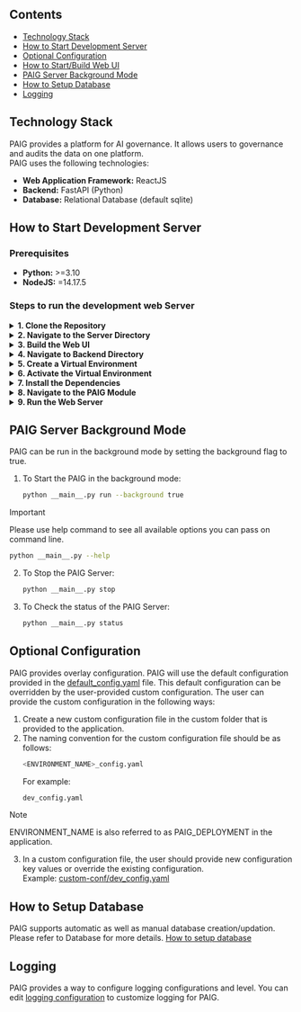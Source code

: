 ## Contents
- [Technology Stack](#technology-stack)
- [How to Start Development Server](#developmentserver)
- [Optional Configuration](#configuration)
- [How to Start/Build Web UI](../../paig-server/frontend/README.md)
- [PAIG Server Background Mode](#backgroundmode)
- [How to Setup Database](#databsesetup)
- [Logging](#logging)

## Technology Stack <a name="technology-stack"></a>
PAIG provides a platform for AI governance. It allows users to governance and audits the data on one platform. 
<br>PAIG uses the following technologies:
* **Web Application Framework:** ReactJS
* **Backend:** FastAPI (Python)
* **Database:** Relational Database (default sqlite)

## How to Start Development Server <a name="developmentserver"></a>
### Prerequisites
* **Python:** >=3.10
* **NodeJS:** =14.17.5

### Steps to run the development web Server
<details>
  <summary><strong>1. Clone the Repository</strong></summary>

  <pre><code>
git clone git@github.com:privacera/paig.git
  </code></pre>

</details>
 </details> <details> <summary><strong>2. Navigate to the Server Directory</strong></summary>
   ```bash
   cd paig/paig-server
   ```
  
 </details> <details> <summary><strong>3. Build the Web UI</strong></summary>
   ```bash
   cd scripts
   source ./build_ui.sh
   ```
> [!TIP]  
> Windows does not allow direct execution of .sh files in PowerShell or Command Prompt. To work around this, use Git Bash to convert the script, and then you can run it from PowerShell or Command Prompt.Follow these steps:
      
   ```bash

      cd paig/paig-server/scripts
      dos2unix build_ui.sh
      cd ..
   ```

> [!TIP]  
> After conversion, open PowerShell or Command Prompt, navigate to the script directory, and execute the build with this command:

   ```bash
      cd scripts
      bash ./build_ui.sh
      cd ..
   ```
</details> <details> <summary><strong>4. Navigate to Backend Directory</strong></summary>
   ```bash
   cd backend
   ```
  

</details> <details> <summary><strong>5. Create a Virtual Environment</strong></summary>
    ```bash
   python -m venv venv
    ```
   OR
   ```bash
   python3 -m venv venv
    ```


</details> <details> <summary><strong>6. Activate the Virtual Environment</strong></summary>
   ```bash
   source venv/bin/activate
   ```

> [!TIP]  
> If you are using Windows, run the following command in PowerShell to activate the virtual environment.

   ```bash
     .\venv\Scripts\Activate.ps1
   ```
> [!TIP]  
>  For Windows Command Prompt, use the following command
   ```bash
   venv\Scripts\activate
   ```   
</details> <details> <summary><strong>7. Install the Dependencies</strong></summary>
   ```bash
   pip install -r requirements.txt
   ```
  
</details> <details> <summary><strong>8. Navigate to the PAIG Module</strong></summary>
   ```bash
   cd paig
   ```
</details> <details> <summary><strong>9. Run the Web Server</strong></summary>
   ```bash
   python __main__.py run --paig_deployment dev|prod --config_path <path to config folder> --host <host_ip> --port <port> --background <true|false>
   ```
   One Such example is:
   ```bash
   python __main__.py run --paig_deployment dev --config_path conf --host "127.0.0.1" --port 4545 --background true
   ```
> [!IMPORTANT]  
>Admin user credentials.

   ```bash
   PAIG URL: http://127.0.0.1:4545
   username: admin
   password: welcome1
   ```

</details>

## PAIG Server Background Mode <a name="backgroundmode"></a>
PAIG can be run in the background mode by setting the background flag to true.

1. To Start the PAIG in the background mode:
   ```bash
   python __main__.py run --background true
   ```
> [!IMPORTANT]  
> Please use help command to see all available options you can pass on command line.

   ```bash
   python __main__.py --help
   ```
2. To Stop the PAIG Server:
   ```bash
   python __main__.py stop
   ```
3. To Check the status of the PAIG Server:
   ```bash
   python __main__.py status
   ```


## Optional Configuration <a name="configuration"></a>
   PAIG provides overlay configuration. PAIG will use the default configuration provided in the [default_config.yaml](conf/default_config.yaml) file.
   This default configuration can be overridden by the user-provided custom configuration.
   The user can provide the custom configuration in the following ways:
1. Create a new custom configuration file in the custom folder that is provided to the application.
2. The naming convention for the custom configuration file should be as follows:
   ```bash
   <ENVIRONMENT_NAME>_config.yaml
   ```
   For example:
   ```bash
   dev_config.yaml
   ```
> [!NOTE]  
> ENVIRONMENT_NAME is also referred to as PAIG_DEPLOYMENT in the application.

3. In a custom configuration file, the user should provide new configuration key values or override the existing         configuration.
   <br>Example: [custom-conf/dev_config.yaml](conf/default_config.yaml)

## How to Setup Database <a name="databsesetup"></a>
   PAIG supports automatic as well as manual database creation/updation. Please refer to Database for more details.
   [How to setup database](alembic_db/README.md)

## Logging <a name="logging"></a>
   PAIG provides a way to configure logging configurations and level.
   You can edit [logging configuration](conf/logging.ini) to customize logging for PAIG.
